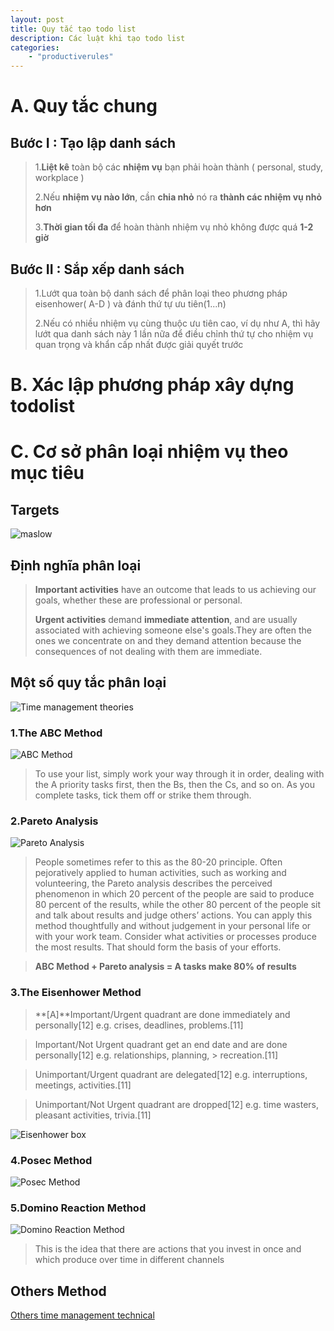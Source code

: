 ```yaml
---
layout: post
title: Quy tắc tạo todo list
description: Các luật khi tạo todo list
categories: 
    - "productiverules"    
---
```


# A. Quy tắc chung

## Bước I : Tạo lập danh sách

> 1.**Liệt kê** toàn bộ các **nhiệm vụ** bạn phải hoàn thành ( personal, study, workplace )
> 
> 2.Nếu **nhiệm vụ nào lớn**, cần **chia nhỏ** nó ra **thành các nhiệm vụ nhỏ hơn**
> 
> 3.**Thời gian tối đa** để hoàn thành nhiệm vụ nhỏ không được quá **1-2 giờ**

## Bước II : Sắp xếp danh sách

>1.Lướt qua toàn bộ danh sách để phân loại theo phương pháp eisenhower( A-D ) và đánh thứ tự ưu tiên(1...n)
>
>2.Nếu có nhiều nhiệm vụ cùng thuộc ưu tiên cao, ví dụ như A, thì hãy lướt qua danh sách này 1 lần nữa để điều chỉnh thứ tự cho nhiệm vụ quan trọng và khẩn cấp nhất được giải quyết trước

# B. Xác lập phương pháp xây dựng todolist

# C. Cơ sở phân loại nhiệm vụ theo mục tiêu

## Targets

![maslow](/assets/img/posts/quy-tac-tao-todo-list/maslow.png)

## Định nghĩa phân loại

>**Important activities** have an outcome that leads to us achieving our goals, whether these are professional or personal.
>
>**Urgent activities** demand **immediate attention**, and are usually associated with achieving someone else's goals.They are often the ones we concentrate on and they demand attention because the consequences of not dealing with them are immediate.

## Một số quy tắc phân loại

![Time management theories](/assets/img/posts/quy-tac-tao-todo-list/tm-theories.jpg)

### 1.The ABC Method

![ABC Method](/assets/img/posts/quy-tac-tao-todo-list/abc-method.jpg)

> To use your list, simply work your way through it in order, dealing with the A priority tasks first, then the Bs, then the Cs, and so on. As you complete tasks, tick them off or strike them through.
> 

### 2.Pareto Analysis

![Pareto Analysis](/assets/img/posts/quy-tac-tao-todo-list/pareto-analysis.jpg)

>People sometimes refer to this as the 80-20 principle. Often pejoratively applied to human activities, such as working and volunteering, the Pareto analysis describes the perceived phenomenon in which 20 percent of the people are said to produce 80 percent of the results, while the other 80 percent of the people sit and talk about results and judge others’ actions. You can apply this method thoughtfully and without judgement in your personal life or with your work team. Consider what activities or processes produce the most results. That should form the basis of your efforts. 

> **ABC Method + Pareto analysis = A tasks make 80% of results**

### 3.The Eisenhower Method

>**[A]**Important/Urgent quadrant are done immediately and personally[12] e.g. crises, deadlines, problems.[11]

>Important/Not Urgent quadrant get an end date and are done personally[12] e.g. relationships, planning, >
recreation.[11]

>Unimportant/Urgent quadrant are delegated[12] e.g. interruptions, meetings, activities.[11]

>Unimportant/Not Urgent quadrant are dropped[12] e.g. time wasters, pleasant activities, trivia.[11]

![Eisenhower box](/assets/img/posts/quy-tac-tao-todo-list/eisenhower-box.jpg)

### 4.Posec Method

![Posec Method](/assets/img/posts/quy-tac-tao-todo-list/posec-method.jpg)

### 5.Domino Reaction Method

![Domino Reaction Method](/assets/img/posts/quy-tac-tao-todo-list/domino-reaction-method.jpg)

> This is the idea that there are actions that you invest in once and which produce over time in different channels

## Others Method

[Others time management technical](https://www.smartsheet.com/time-management-techniques)